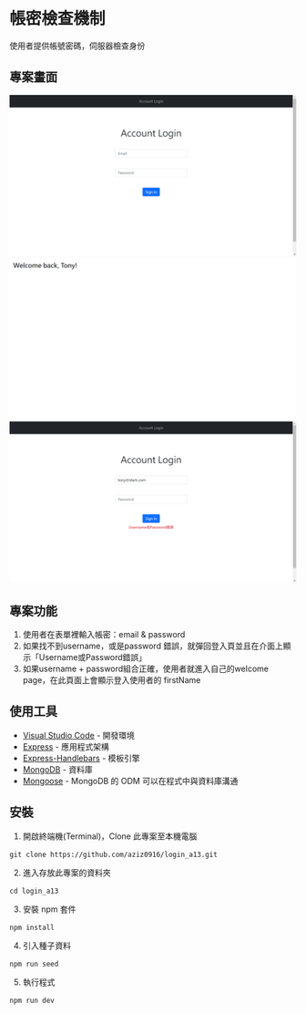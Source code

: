 # 帳密檢查機制
使用者提供帳號密碼，伺服器檢查身份

## 專案畫面
![Index](https://github.com/aziz0916/login_a13/blob/main/public/images/index.png)
![Match](https://github.com/aziz0916/login_a13/blob/main/public/images/match.png)
![Unmatch](https://github.com/aziz0916/login_a13/blob/main/public/images/unmatch.png)

## 專案功能
1. 使用者在表單裡輸入帳密：email & password
2. 如果找不到username，或是password 錯誤，就彈回登入頁並且在介面上顯示「Username或Password錯誤」
3. 如果username + password組合正確，使用者就進入自己的welcome page，在此頁面上會顯示登入使用者的 firstName

## 使用工具
- [Visual Studio Code](https://visualstudio.microsoft.com/zh-hant/) - 開發環境
- [Express](https://www.npmjs.com/package/express) - 應用程式架構
- [Express-Handlebars](https://www.npmjs.com/package/express-handlebars) - 模板引擎
- [MongoDB](https://www.mongodb.com/) - 資料庫
- [Mongoose](https://www.npmjs.com/package/mongoose) - MongoDB 的 ODM 可以在程式中與資料庫溝通

## 安裝
1. 開啟終端機(Terminal)，Clone 此專案至本機電腦

```
git clone https://github.com/aziz0916/login_a13.git
```
2. 進入存放此專案的資料夾

```
cd login_a13
```
3. 安裝 npm 套件

```
npm install
```
4. 引入種子資料

```
npm run seed
```
5. 執行程式

```
npm run dev
```
